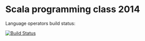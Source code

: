 Scala programming class 2014
===========

Language operators build status:

[![Build Status](https://travis-ci.org/flakas/programavimas-scala.svg?branch=master)](https://travis-ci.org/flakas/programavimas-scala)
